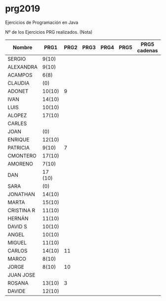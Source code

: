 # prg2019
Ejercicios de Programación en Java

Nº de los Ejercicios PRG realizados. (Nota)

| Nombre    | PRG1 | PRG2 | PRG3 | PRG4 | PRG5 | PRG5 cadenas| PRG6 | PRG7 | PRG8 |
| ------    | ---- | ---- | ---- | ---- | ---- | ----------- | ---- | ---- | ---- |
| SERGIO    | 9(10)|      |      |      |      |             |      |      |      |
| ALEXANDRA | 9(10)|      |      |      |      |             |      |      |      |
| ACAMPOS   | 6(8) |      |      |      |      |             |      |      |      |
| CLAUDIA   | (0)  |      |      |      |      |             |      |      |      |
| ADONET    |10(10)|  9   |      |      |      |             |      |      |      |
| IVAN |  14(10)   |      |      |      |      |             |      |      |      |
| LUIS |     10(10)|      |      |      |      |             |      |      |      |
| ALOPEZ |   17(10)|      |      |      |      |             |      |      |      |
| CARLES |         |      |      |      |      |             |      |      |      |
| JOAN |     (0)   |      |      |      |      |             |      |      |      |
| ENRIQUE | 12(10) |      |      |      |      |             |      |      |      |
| PATRICIA |  9(10)|   7  |      |      |      |             |      |      |      |
| CMONTERO | 17(10)|     |      |      |      |             |      |      |      |
| AMORENO |  7(10) |      |      |      |      |             |      |      |      |
| DAN    |17 (10)  |      |      |      |      |             |      |      |      |
| SARA |     (0)   |      |      |      |      |             |      |      |      |
| JONATHAN | 14(10)|      |      |      |      |             |      |      |      |
| MARTA | 15(10)   |      |      |      |      |             |      |      |      |
| CRISTINA R|11(10)|      |      |      |      |             |      |      |      |
| HERNÁN |11(10)   |      |      |      |      |             |      |      |      |
| DAVID S |10(10)  |      |      |      |      |             |      |      |      |
| ANGEL |10(10)    |      |      |      |      |             |      |      |      |
| MIGUEL |   11(10)|      |      |      |      |             |      |      |      |
| CARLOS |   14(10)|  11    |      |      |      |             |      |      |      |
| MARCO |   8(10)  |      |      |      |      |             |      |      |      |
| JORGE |   8(10)  |  10    |      |      |      |             |      |      |      |
| JUAN JOSE |      |      |      |      |      |             |      |      |      |
| ROSANA |  13(10) |   3  |      |      |      |             |      |      |      |
| DAVIDE |  12(10) |      |      |      |      |             |      |      |      |
